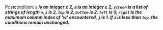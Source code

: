 Postcondition: ***`n` is an integer ≥ 2, `m` is an integer ≥ 2, `screen` is a list of strings of length `n`, `i` is 2, `top` is 2, `bottom` is 2, `left` is 0, `right` is the maximum column index of 'w' encountered, `j` is 1. If `i` is less than `top`, the conditions remain unchanged.***